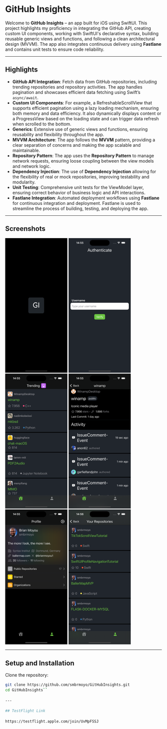 # GitHub Insights

Welcome to **GitHub Insights** – an app built for iOS using SwiftUI. This project highlights my proficiency in integrating the GitHub API, creating custom UI components, working with SwiftUI's declarative syntax, building reusable generic views and functions, and following a clean architectural design (MVVM). The app also integrates continuous delivery using **Fastlane** and contains unit tests to ensure code reliability.

---

## Highlights

- **GitHub API Integration**: Fetch data from GitHub repositories, including trending repositories and repository activities. The app handles pagination and showcases efficient data fetching using Swift’s `async/await`.
- **Custom UI Components**: For example, a RefreshableScrollView that supports efficient pagination using a lazy loading mechanism, ensuring both memory and data efficiency. It also dynamically displays content or a ProgressView based on the loading state and can trigger data refresh when scrolled to the bottom.
- **Generics**: Extensive use of generic views and functions, ensuring reusability and flexibility throughout the app.
- **MVVM Architecture**: The app follows the **MVVM** pattern, providing a clear separation of concerns and making the app scalable and maintainable.
- **Repository Pattern**: The app uses the **Repository Pattern** to manage network requests, ensuring loose coupling between the view models and network logic.
- **Dependency Injection**: The use of **Dependency Injection** allowing for the flexibility of real or mock repositories, improving testability and modularity.
- **Unit Testing**: Comprehensive unit tests for the ViewModel layer, ensuring correct behavior of business logic and API interactions.
- **Fastlane Integration**: Automated deployment workflows using **Fastlane** for continuous integration and deployment. Fastlane is used to streamline the process of building, testing, and deploying the app.

---

## Screenshots

<p>
  <img src="./images/sc1.png" width="200">
  <img src="./images/sc2.png" width="200">
  <img src="./images/sc3.png" width="200">
  <img src="./images/sc4.png" width="200">
  <img src="./images/sc5.png" width="200">
  <img src="./images/sc6.png" width="200">
</p>

---

## Setup and Installation

Clone the repository:

   ```bash
   git clone https://github.com/smbrmoyo/GitHubInsights.git
   cd GitHubInsights``

---

## TestFlight Link

https://testflight.apple.com/join/UvMpFSSJ
